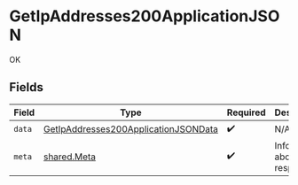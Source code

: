 # GetIpAddresses200ApplicationJSON

OK


## Fields

| Field                                                                                                   | Type                                                                                                    | Required                                                                                                | Description                                                                                             |
| ------------------------------------------------------------------------------------------------------- | ------------------------------------------------------------------------------------------------------- | ------------------------------------------------------------------------------------------------------- | ------------------------------------------------------------------------------------------------------- |
| `data`                                                                                                  | [GetIpAddresses200ApplicationJSONData](../../models/operations/getipaddresses200applicationjsondata.md) | :heavy_check_mark:                                                                                      | N/A                                                                                                     |
| `meta`                                                                                                  | [shared.Meta](../../models/shared/meta.md)                                                              | :heavy_check_mark:                                                                                      | Information about this response.                                                                        |